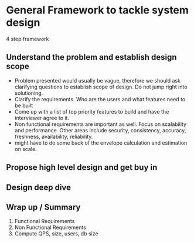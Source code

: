 # General Framework to tackle system design
4 step framework
## Understand the problem and establish design scope
* Problem presented would usually be vague, therefore we should ask clarifying questions to establish scope of design. Do not jump right into solutioning.
* Clarify the requirements. Who are the users and what features need to be built
* Come up with a list of top priority features to build and have the interviewer agree to it.
* Non functional requirements are important as well. Focus on scalability and performance. Other areas include security, consistency, accuracy, freshness, availability, reliability.
* might have to do some back of the envelope calculation and estimation on scale. 
## Propose high level design and get buy in 
## Design deep dive
## Wrap up / Summary


1. Functional Requirements
2. Non Functional Requirements
3. Compute QPS, size, users, db size
